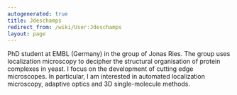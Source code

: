 ```yaml
---
autogenerated: true
title: Jdeschamps
redirect_from: /wiki/User:Jdeschamps
layout: page
---
```


PhD student at EMBL (Germany) in the group of Jonas Ries. The group uses
localization microscopy to decipher the structural organisation of
protein complexes in yeast. I focus on the development of cutting edge
microscopes. In particular, I am interested in automated localization
microscopy, adaptive optics and 3D single-molecule methods.
